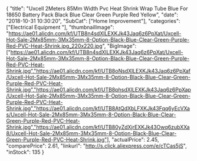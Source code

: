 {
	"title": "Uxcell 2Meters 85Mm Width Pvc Heat Shrink Wrap Tube Blue For 18650 Battery Pack Black  Blue  Clear  Green  Purple  Red  Yellow",
	"date": "2018-10-31 10:30:20",
	"SubCat": ["Home Improvement"],
	"categories": ["Electrical Equipment "],
	"thumbnailImage": "https://ae01.alicdn.com/kf/UTB8n4sdXlLEXKJk43Jaq6z6PpXat/Uxcell-Hot-Sale-2Mx85mm-3Mx35mm-8-Option-Black-Blue-Clear-Green-Purple-Red-PVC-Heat-Shrink.jpg_220x220.jpg",
	"BigImage": ["https://ae01.alicdn.com/kf/UTB8n4sdXlLEXKJk43Jaq6z6PpXat/Uxcell-Hot-Sale-2Mx85mm-3Mx35mm-8-Option-Black-Blue-Clear-Green-Purple-Red-PVC-Heat-Shrink.jpg","https://ae01.alicdn.com/kf/UTB8oNsdXlLEXKJk43Jaq6z6PpXaf/Uxcell-Hot-Sale-2Mx85mm-3Mx35mm-8-Option-Black-Blue-Clear-Green-Purple-Red-PVC-Heat-Shrink.jpg","https://ae01.alicdn.com/kf/UTB8phsdXlLEXKJk43Jaq6z6PpXap/Uxcell-Hot-Sale-2Mx85mm-3Mx35mm-8-Option-Black-Blue-Clear-Green-Purple-Red-PVC-Heat-Shrink.jpg","https://ae01.alicdn.com/kf/UTB8AtQdXbLFXKJk43Fqq6yEcVXas/Uxcell-Hot-Sale-2Mx85mm-3Mx35mm-8-Option-Black-Blue-Clear-Green-Purple-Red-PVC-Heat-Shrink.jpg","https://ae01.alicdn.com/kf/UTB80yZdXjrEXKJk43Owq6zubXXa8/Uxcell-Hot-Sale-2Mx85mm-3Mx35mm-8-Option-Black-Blue-Clear-Green-Purple-Red-PVC-Heat-Shrink.jpg"],
	"actualPrice": 2.45,
	"comparePrice": 2.61,
	"linkurl": "http://s.click.aliexpress.com/e/cTCas5jS",
	"inStock": 135
}
